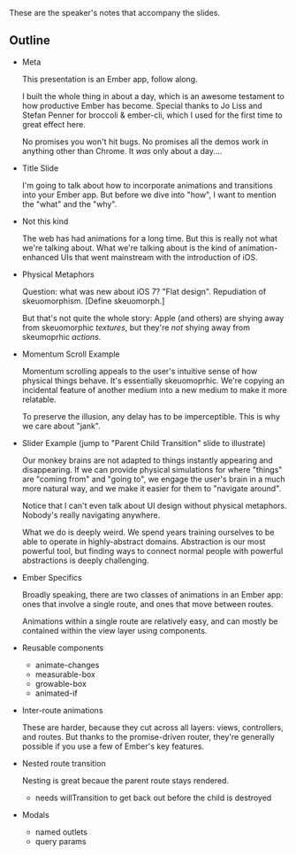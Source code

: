 These are the speaker's notes that accompany the slides.

Outline
-------

- Meta

  This presentation is an Ember app, follow along.

  I built the whole thing in about a day, which is an awesome
  testament to how productive Ember has become. Special thanks to Jo
  Liss and Stefan Penner for broccoli & ember-cli, which I used for
  the first time to great effect here.

  No promises you won't hit bugs. No promises all the demos work in
  anything other than Chrome. It *was* only about a day....

- Title Slide

  I'm going to talk about how to incorporate animations and
  transitions into your Ember app. But before we dive into "how", I
  want to mention the "what" and the "why".

- Not this kind

  The web has had animations for a long time. But this is really not
  what we're talking about. What we're talking about is the kind of
  animation-enhanced UIs that went mainstream with the introduction of
  iOS.

- Physical Metaphors

  Question: what was new about iOS 7? "Flat design". Repudiation of
  skeuomorphism. [Define skeuomorph.]

  But that's not quite the whole story: Apple (and others) are shying
  away from skeuomorphic *textures*, but they're *not* shying away
  from skeumoprhic *actions*.

- Momentum Scroll Example

  Momentum scrolling appeals to the user's intuitive sense of how
  physical things behave. It's essentially skeuomoprhic. We're copying
  an incidental feature of another medium into a new medium to make it
  more relatable.

  To preserve the illusion, any delay has to be imperceptible. This is
  why we care about "jank".

- Slider Example (jump to "Parent Child Transition" slide to illustrate)

  Our monkey brains are not adapted to things instantly appearing and
  disappearing. If we can provide physical simulations for where
  "things" are "coming from" and "going to", we engage the user's
  brain in a much more natural way, and we make it easier for them to
  "navigate around".

  Notice that I can't even talk about UI design without physical
  metaphors. Nobody's really navigating anywhere. 

  What we do is deeply weird. We spend years training ourselves to be
  able to operate in highly-abstract domains. Abstraction is our most
  powerful tool, but finding ways to connect normal people with
  powerful abstractions is deeply challenging.

- Ember Specifics

  Broadly speaking, there are two classes of animations in an Ember
  app: ones that involve a single route, and ones that move between
  routes. 

  Animations within a single route are relatively easy, and can mostly
  be contained within the view layer using components.

- Reusable components

  - animate-changes
  - measurable-box
  - growable-box
  - animated-if

- Inter-route animations

  These are harder, because they cut across all layers: views,
  controllers, and routes. But thanks to the promise-driven router,
  they're generally possible if you use a few of Ember's key features.

- Nested route transition

  Nesting is great becaue the parent route stays rendered.

  - needs willTransition to get back out before the child is destroyed

- Modals
  - named outlets
  - query params

